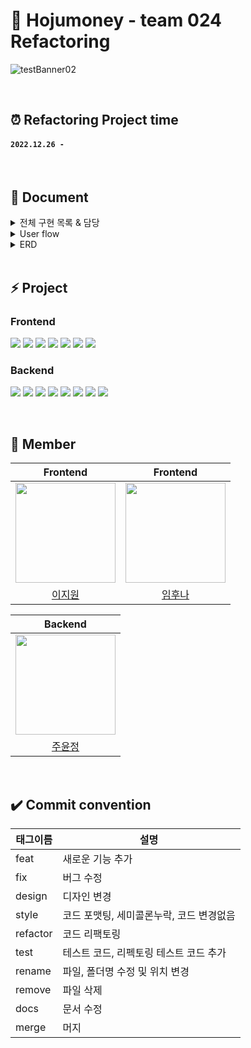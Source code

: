 # 🥇 Hojumoney - team 024 Refactoring

![testBanner02](https://user-images.githubusercontent.com/97623334/205558081-ff5e9db3-a641-49b0-b2af-bfe6357894cd.png)

<br>

## ⏰ Refactoring Project time

#### `2022.12.26 -`

<br>

## 📔 Document

<details>
<summary>전체 구현 목록 & 담당</summary>

<br>

[Frontend]

- 이지원: Goal 구현, FE 회의록 작성
- 임후나: Asset 구현

<br>

[Backend]

- 김민주: Board, Comment, Goal 구현, test data 생성, Azure web app 배포
- 주윤정: Asset 구현, BE 회의록 작성, EC2 배포

<br>

- [전체 구현 목록 & 담당](https://github.com/codestates-seb/seb40_main_024/issues/103)

</details>

<details>
<summary>User flow</summary>
<br>

![2022-12-05_15 34 09](https://user-images.githubusercontent.com/97623334/205565987-e4e019bd-7197-4bc5-b087-6a7f5a95bc77.png)

</details>

<details>
<summary>ERD</summary>
<br>

![024ERD_ver1](https://user-images.githubusercontent.com/97623334/205564779-5d513894-0271-4c4a-974f-4723bf89ff06.jpg)

</details>

<br>

## ⚡ Project 

### Frontend

<img src="https://img.shields.io/badge/React-61DAFB?style=for-the-badge&logo=React&logoColor=black"> <img src="https://img.shields.io/badge/React Router-CA4245?style=for-the-badge&logo=React Router&logoColor=white"> <img src="https://img.shields.io/badge/Axios-5A29E4?style=for-the-badge&logo=Axios&logoColor=white"> <img src="https://img.shields.io/badge/styled components-DB7093?style=for-the-badge&logo=styled-components&logoColor=white"> <img src="https://img.shields.io/badge/on scroll animation-61DAFB?style=for-the-badge&logo=React&logoColor=black"> <img src="https://img.shields.io/badge/React icons-FF4154?style=for-the-badge&logo=React&logoColor=black"> <img src="https://img.shields.io/badge/Chart.js-FF6384?style=for-the-badge&logo=React&logoColor=white">

### Backend

<img src="https://img.shields.io/badge/JAVA-1E8CBE?style=for-the-badge&logo=OpenJDK&logoColor=white"> <img src="https://img.shields.io/badge/Gradle-02303A?style=for-the-badge&logo=Gradle&logoColor=white"> <img src="https://img.shields.io/badge/Spring Boot-6DB33F?style=for-the-badge&logo=Spring Boot&logoColor=white"> <img src="https://img.shields.io/badge/Spring Data JPA-6DB33F?style=for-the-badge&logo=Spring Boot&logoColor=white"> <img src="https://img.shields.io/badge/Spring Security-6DB33F?style=for-the-badge&logo=Spring&logoColor=white"> <img src="https://img.shields.io/badge/JWT-EF2D5E?style=for-the-badge&logo=Spring Security&logoColor=white"> <img src="https://img.shields.io/badge/AWS-232F3E?style=for-the-badge&logo=Amazon AWS&logoColor=white"> <img src="https://img.shields.io/badge/Azure-0078D4?style=for-the-badge&logo=Microsoft Azure&logoColor=white">

<br>

## 👥 Member

|                                                     Frontend                                                     |                                                                                                         Frontend                                                     |
| :---------------------------------------------------------------------------------------------------------------------: | :------------------------------------------------------------------------------------------------------------: |
| [<img src="https://avatars.githubusercontent.com/u/107476522?v=4" width="160px" >](https://github.com/jioneee) | [<img src="https://avatars.githubusercontent.com/u/107407182?v=4" width="160px">](https://github.com/dlagnsk2) | 
|                                         [이지원](https://github.com/jioneee)                                          |                                      [임후나](https://github.com/dlagnsk2)                                      |

|                                                       Backend                                                        | 
| :------------------------------------------------------------------------------------------------------------------: |
| [<img src="https://avatars.githubusercontent.com/u/107476079?v=4" width="160px">](https://github.com/codinginfant) |                                  
| [주윤정](https://github.com/codinginfant)|                                      

<br>

## ✔️ Commit convention

| 태그이름 | 설명                                     |
| -------- | ---------------------------------------- |
| feat     | 새로운 기능 추가                         |
| fix      | 버그 수정                                |
| design   | 디자인 변경                              |
| style    | 코드 포맷팅, 세미콜론누락, 코드 변경없음 |
| refactor | 코드 리팩토링                            |
| test     | 테스트 코드, 리펙토링 테스트 코드 추가   |
| rename   | 파일, 폴더명 수정 및 위치 변경           |
| remove   | 파일 삭제                                |
| docs     | 문서 수정                                |
| merge    | 머지                                     |
